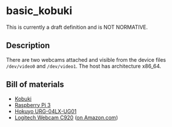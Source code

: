 basic_kobuki
============

<div class="alert alert-danger" role="alert">This is currently a draft definition and is NOT NORMATIVE.</div>

Description
-----------

There are two webcams attached and visible from the device files `/dev/video0`
and `/dev/video1`.  The host has architecture x86_64.


Bill of materials
-----------------

* [Kobuki](http://kobuki.yujinrobot.com/)
* [Raspberry Pi 3](https://www.raspberrypi.org/products/raspberry-pi-3-model-b/)
* [Hokuyo URG-04LX-UG01](https://www.hokuyo-aut.jp/search/single.php?serial=166)
* [Logitech Webcam C920](https://www.logitech.com/en-us/product/hd-pro-webcam-c920) ([on Amazon.com](https://www.amazon.com/gp/product/B006JH8T3S/))
